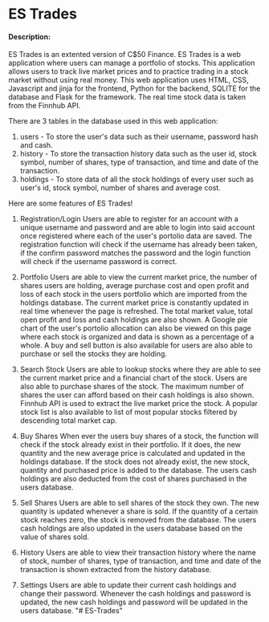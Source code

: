 # ES Trades

#### Description:
ES Trades is an extented version of C$50 Finance. ES Trades is a web application where users can manage a portfolio of stocks. This application allows users to track live market prices and to practice trading in a stock market without using real money. This web application uses HTML, CSS, Javascript and jinja for the frontend, Python for the backend, SQLITE for the database and Flask for the framework. The real time stock data is taken from the Finnhub API.

There are 3 tables in the database used in this web application:
1. users -  To store the user's data such as their username, password hash and cash.
2. history - To store the transaction history data such as the user id, stock symbol, number of shares, type of transaction, and time and date of the transaction.
3. holdings - To store data of all the stock holdings of every user such as user's id, stock symbol, number of shares and average cost.

Here are some features of ES Trades!
1. Registration/Login
Users are able to register for an account with a unique username and password and are able to login into said account once registered where each of the user's portolio data are saved. The registration function will check if the username has already been taken, if the confirm password matches the password and the login function will check if the username password is correct.

2. Portfolio
Users are able to view the current market price, the number of shares users are holding, average purchase cost and open profit and loss of each stock in the users portfolio which are imported from the holdings database. The current market price is constantly updated in real time whenever the page is refreshed. The total market value, total open profit and loss and cash holdings are also shown. A Google pie chart of the user's portolio allocation can also be viewed on this page where each stock is organized and data is shown as a percentage of a whole. A buy and sell button is also available for users are also able to purchase or sell the stocks they are holding.

3. Search Stock
Users are able to lookup stocks where they are able to see the current market price and a financial chart of the stock. Users are also able to purchase shares of the stock. The maximum number of shares the user can afford based on their cash holdings is also shown. Finnhub API is used to extract the live market price the stock. A popular stock list is also available to list of most popular stocks filtered by descending total market cap.

4. Buy Shares
When ever the users buy shares of a stock, the function will check if the stock already exist in their portfolio. If it does, the new quantity and the new average price is calculated and updated in the holdings database. If the stock does not already exist, the new stock, quantity and purchased price is added to the database. The users cash holdings are also deducted from the cost of shares purchased in the users database.

5. Sell Shares
Users are able to sell shares of the stock they own. The new quantity is updated whenever a share is sold. If the quantity of a certain stock reaches zero, the stock is removed from the database. The users cash holdings are also updated in the users database based on the value of shares sold.

6. History
Users are able to view their transaction history where the name of stock, number of shares, type of transaction, and time and date of the transaction is shown extracted from the history database.

7. Settings
Users are able to update their current cash holdings and change their password. Whenever the cash holdings and password is updated, the new cash holdings and password will be updated in the users database.
"# ES-Trades" 
